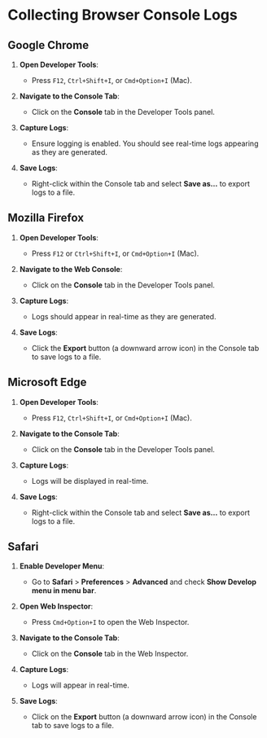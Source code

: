 # Collecting Browser Console Logs

## Google Chrome

1. **Open Developer Tools**:
   - Press `F12`, `Ctrl+Shift+I`, or `Cmd+Option+I` (Mac).

2. **Navigate to the Console Tab**:
   - Click on the **Console** tab in the Developer Tools panel.

3. **Capture Logs**:
   - Ensure logging is enabled. You should see real-time logs appearing as they are generated.

4. **Save Logs**:
   - Right-click within the Console tab and select **Save as…** to export logs to a file.

## Mozilla Firefox

1. **Open Developer Tools**:
   - Press `F12` or `Ctrl+Shift+I`, or `Cmd+Option+I` (Mac).

2. **Navigate to the Web Console**:
   - Click on the **Console** tab in the Developer Tools panel.

3. **Capture Logs**:
   - Logs should appear in real-time as they are generated.

4. **Save Logs**:
   - Click the **Export** button (a downward arrow icon) in the Console tab to save logs to a file.

## Microsoft Edge

1. **Open Developer Tools**:
   - Press `F12`, `Ctrl+Shift+I`, or `Cmd+Option+I` (Mac).

2. **Navigate to the Console Tab**:
   - Click on the **Console** tab in the Developer Tools panel.

3. **Capture Logs**:
   - Logs will be displayed in real-time.

4. **Save Logs**:
   - Right-click within the Console tab and select **Save as…** to export logs to a file.

## Safari

1. **Enable Developer Menu**:
   - Go to **Safari** > **Preferences** > **Advanced** and check **Show Develop menu in menu bar**.

2. **Open Web Inspector**:
   - Press `Cmd+Option+I` to open the Web Inspector.

3. **Navigate to the Console Tab**:
   - Click on the **Console** tab in the Web Inspector.

4. **Capture Logs**:
   - Logs will appear in real-time.

5. **Save Logs**:
   - Click on the **Export** button (a downward arrow icon) in the Console tab to save logs to a file.

